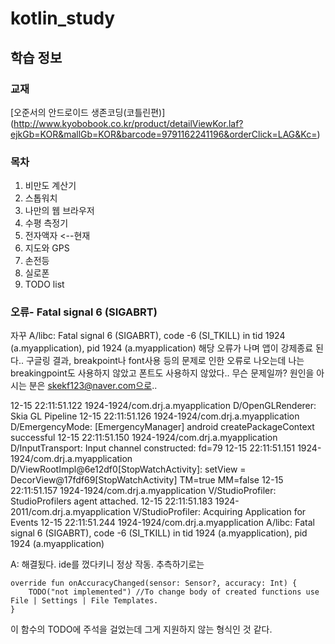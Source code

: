 # kotlin_study
## 학습 정보
### 교재
[오준서의 안드로이드 생존코딩(코틀린편)] (http://www.kyobobook.co.kr/product/detailViewKor.laf?ejkGb=KOR&mallGb=KOR&barcode=9791162241196&orderClick=LAG&Kc=)

### 목차
1. 비만도 계산기
2. 스톱워치
3. 나만의 웹 브라우저
4. 수평 측정기
5. 전자액자  <--현재
6. 지도와 GPS
7. 손전등
8. 실로폰
9. TODO list


### 오류- Fatal signal 6 (SIGABRT)

자꾸 
A/libc: Fatal signal 6 (SIGABRT), code -6 (SI_TKILL) in tid 1924 (a.myapplication), pid 1924 (a.myapplication)
해당 오류가 나며 앱이 강제종료 된다..
구글링 결과, breakpoint나 font사용 등의 문제로 인한 오류로 나오는데 나는 breakingpoint도 사용하지 않았고 폰트도 사용하지 않았다..
무슨 문제일까?
원인을 아시는 분은 skekf123@naver.com으로.. 

12-15 22:11:51.122 1924-1924/com.drj.a.myapplication D/OpenGLRenderer: Skia GL Pipeline
12-15 22:11:51.126 1924-1924/com.drj.a.myapplication D/EmergencyMode: [EmergencyManager] android createPackageContext successful
12-15 22:11:51.150 1924-1924/com.drj.a.myapplication D/InputTransport: Input channel constructed: fd=79
12-15 22:11:51.151 1924-1924/com.drj.a.myapplication D/ViewRootImpl@6e12df0[StopWatchActivity]: setView = DecorView@17fdf69[StopWatchActivity] TM=true MM=false
12-15 22:11:51.157 1924-1924/com.drj.a.myapplication V/StudioProfiler: StudioProfilers agent attached.
12-15 22:11:51.183 1924-2011/com.drj.a.myapplication V/StudioProfiler: Acquiring Application for Events
12-15 22:11:51.244 1924-1924/com.drj.a.myapplication A/libc: Fatal signal 6 (SIGABRT), code -6 (SI_TKILL) in tid 1924 (a.myapplication), pid 1924 (a.myapplication)


A: 해결됬다. ide를 껐다키니 정상 작동.
추측하기로는 

```
override fun onAccuracyChanged(sensor: Sensor?, accuracy: Int) {
    TODO("not implemented") //To change body of created functions use File | Settings | File Templates.
}
```

이 함수의 TODO에 주석을 걸었는데 그게 지원하지 않는 형식인 것 같다.
